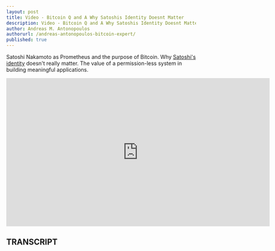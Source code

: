 ```yaml
---
layout: post
title: Video - Bitcoin Q and A Why Satoshis Identity Doesnt Matter
description: Video - Bitcoin Q and A Why Satoshis Identity Doesnt Matter
author: Andreas M. Antonopoulos
authorurl: /andreas-antonopoulos-bitcoin-expert/
published: true
---
```


<p>Satoshi Nakamoto as Prometheus and the purpose of Bitcoin. Why <a href="/bitcoin-volatility-as-an-asset-class/">Satoshi's identity</a> doesn't really matter. The value of a permission-less system in building meaningful applications.</p>

<center><iframe width="700" height="394" src="https://www.youtube.com/embed/D2lZxl53TLY?list=PLPQwGV1aLnTsHvzevl9BAUlfsfwFfU7aP" frameborder="0" allowfullscreen></iframe></center>

<h2>TRANSCRIPT</h2>
